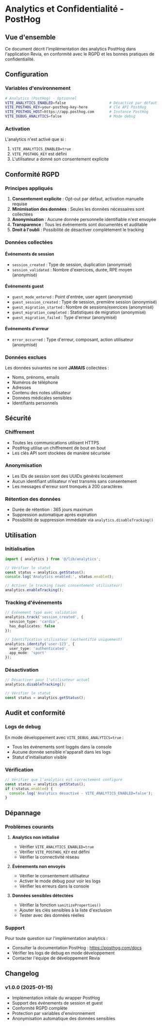 # Analytics et Confidentialité - PostHog

## Vue d'ensemble

Ce document décrit l'implémentation des analytics PostHog dans l'application Revia, en conformité avec le RGPD et les bonnes pratiques de confidentialité.

## Configuration

### Variables d'environnement

```bash
# Analytics (PostHog) - Optionnel
VITE_ANALYTICS_ENABLED=false                    # Désactivé par défaut
VITE_POSTHOG_KEY=your-posthog-key-here          # Clé API PostHog
VITE_POSTHOG_HOST=https://app.posthog.com       # Instance PostHog
VITE_DEBUG_ANALYTICS=false                      # Mode debug
```

### Activation

L'analytics n'est activé que si :
1. `VITE_ANALYTICS_ENABLED=true`
2. `VITE_POSTHOG_KEY` est défini
3. L'utilisateur a donné son consentement explicite

## Conformité RGPD

### Principes appliqués

1. **Consentement explicite** : Opt-out par défaut, activation manuelle requise
2. **Minimisation des données** : Seules les données nécessaires sont collectées
3. **Anonymisation** : Aucune donnée personnelle identifiable n'est envoyée
4. **Transparence** : Tous les événements sont documentés et auditable
5. **Droit à l'oubli** : Possibilité de désactiver complètement le tracking

### Données collectées

#### Événements de session
- `session_created` : Type de session, duplication (anonymisé)
- `session_validated` : Nombre d'exercices, durée, RPE moyen (anonymisé)

#### Événements guest
- `guest_mode_entered` : Point d'entrée, user agent (anonymisé)
- `guest_session_created` : Type de session, première session (anonymisé)
- `guest_migration_started` : Nombre de sessions/exercices (anonymisé)
- `guest_migration_completed` : Statistiques de migration (anonymisé)
- `guest_migration_failed` : Type d'erreur (anonymisé)

#### Événements d'erreur
- `error_occurred` : Type d'erreur, composant, action utilisateur (anonymisé)

### Données exclues

Les données suivantes ne sont **JAMAIS** collectées :
- Noms, prénoms, emails
- Numéros de téléphone
- Adresses
- Contenu des notes utilisateur
- Données médicales sensibles
- Identifiants personnels

## Sécurité

### Chiffrement
- Toutes les communications utilisent HTTPS
- PostHog utilise un chiffrement de bout en bout
- Les clés API sont stockées de manière sécurisée

### Anonymisation
- Les IDs de session sont des UUIDs générés localement
- Aucun identifiant utilisateur n'est transmis sans consentement
- Les messages d'erreur sont tronqués à 200 caractères

### Rétention des données
- Durée de rétention : 365 jours maximum
- Suppression automatique après expiration
- Possibilité de suppression immédiate via `analytics.disableTracking()`

## Utilisation

### Initialisation

```typescript
import { analytics } from '@/lib/analytics';

// Vérifier le statut
const status = analytics.getStatus();
console.log('Analytics enabled:', status.enabled);

// Activer le tracking (avec consentement utilisateur)
analytics.enableTracking();
```

### Tracking d'événements

```typescript
// Événement typé avec validation
analytics.track('session_created', {
  session_type: 'cardio',
  has_duplicates: false
});

// Identification utilisateur (authentifié uniquement)
analytics.identify('user-123', {
  user_type: 'authenticated',
  app_mode: 'sport'
});
```

### Désactivation

```typescript
// Désactiver pour l'utilisateur actuel
analytics.disableTracking();

// Vérifier le statut
const status = analytics.getStatus();
```

## Audit et conformité

### Logs de debug

En mode développement avec `VITE_DEBUG_ANALYTICS=true` :
- Tous les événements sont loggés dans la console
- Aucune donnée sensible n'apparaît dans les logs
- Statut d'initialisation visible

### Vérification

```typescript
// Vérifier que l'analytics est correctement configuré
const status = analytics.getStatus();
if (!status.enabled) {
  console.log('Analytics désactivé - VITE_ANALYTICS_ENABLED=false');
}
```

## Dépannage

### Problèmes courants

1. **Analytics non initialisé**
   - Vérifier `VITE_ANALYTICS_ENABLED=true`
   - Vérifier `VITE_POSTHOG_KEY` est défini
   - Vérifier la connectivité réseau

2. **Événements non envoyés**
   - Vérifier le consentement utilisateur
   - Activer le mode debug pour voir les logs
   - Vérifier les erreurs dans la console

3. **Données sensibles détectées**
   - Vérifier la fonction `sanitizeProperties()`
   - Ajouter les clés sensibles à la liste d'exclusion
   - Tester avec des données réelles

### Support

Pour toute question sur l'implémentation analytics :
- Consulter la documentation PostHog : https://posthog.com/docs
- Vérifier les logs de debug en mode développement
- Contacter l'équipe de développement Revia

## Changelog

### v1.0.0 (2025-01-15)
- Implémentation initiale du wrapper PostHog
- Support des événements de session et guest
- Conformité RGPD complète
- Protection par variables d'environnement
- Anonymisation automatique des données sensibles
